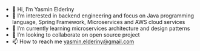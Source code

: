 - 👋 Hi, I’m Yasmin Elderiny
- 👀 I’m interested in backend engineering and focus on Java programming language, Spring Framework, Microservices and AWS cloud services
- 🌱 I’m currently learning microservices architecture and design patterns
- 💞️ I’m looking to collaborate on open source project
- 📫 How to reach me yasmin.elderiny@gmail.com

<!---
JasminMA/JasminMA is a ✨ special ✨ repository because its `README.md` (this file) appears on your GitHub profile.
You can click the Preview link to take a look at your changes.
--->
